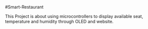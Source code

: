 #Smart-Restaurant

This Project is about using microcontrollers to display available seat, temperature and humidity through OLED and website.
